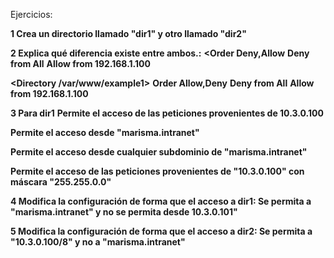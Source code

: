 Ejercicios:

**1 Crea un directorio llamado "dir1" y otro llamado "dir2"**

**2 Explica qué diferencia existe entre ambos.:**
**<Order Deny,Allow**
**Deny from All**
**Allow from 192.168.1.100**
**</Directory>**


**<Directory /var/www/example1>**
**Order Allow,Deny**
**Deny from All**
**Allow from 192.168.1.100**
**</Directory>**

**3 Para dir1**
**Permite el acceso de las peticiones provenientes de 10.3.0.100**

**Permite el acceso desde "marisma.intranet"**

**Permite el acceso desde cualquier subdominio de "marisma.intranet"**

**Permite el acceso de las peticiones provenientes de "10.3.0.100" con máscara "255.255.0.0"**

**4 Modifica la configuración de forma que el acceso a dir1:
Se permita a "marisma.intranet" y no se permita desde 10.3.0.101"**

**5 Modifica la configuración de forma que el acceso a dir2:
Se permita a "10.3.0.100/8" y no a "marisma.intranet"**


